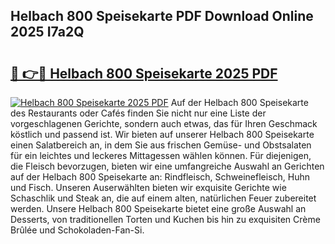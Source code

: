 ## Helbach 800 Speisekarte PDF Download Online 2025 I7a2Q

# <h2><a href="http://gc68cf.nevu.top/?p=Helbach+800+Speisekarte">🔗 👉🔴 Helbach 800 Speisekarte 2025 PDF</a></h2>

[![Helbach 800 Speisekarte 2025 PDF](https://i.imgur.com/dBaPXMq.png)](http://gc68cf.nevu.top/?p=Helbach+800+Speisekarte)
Auf der Helbach 800 Speisekarte des Restaurants oder Cafés finden Sie nicht nur eine Liste der vorgeschlagenen Gerichte, sondern auch etwas, das für Ihren Geschmack köstlich und passend ist. Wir bieten auf unserer Helbach 800 Speisekarte einen Salatbereich an, in dem Sie aus frischen Gemüse- und Obstsalaten für ein leichtes und leckeres Mittagessen wählen können. Für diejenigen, die Fleisch bevorzugen, bieten wir eine umfangreiche Auswahl an Gerichten auf der Helbach 800 Speisekarte an: Rindfleisch, Schweinefleisch, Huhn und Fisch. Unseren Auserwählten bieten wir exquisite Gerichte wie Schaschlik und Steak an, die auf einem alten, natürlichen Feuer zubereitet werden. Unsere Helbach 800 Speisekarte bietet eine große Auswahl an Desserts, von traditionellen Torten und Kuchen bis hin zu exquisiten Crème Brûlée und Schokoladen-Fan-Si.

